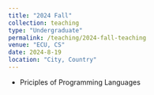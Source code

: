 ```yaml
---
title: "2024 Fall"
collection: teaching
type: "Undergraduate"
permalink: /teaching/2024-fall-teaching
venue: "ECU, CS"
date: 2024-8-19
location: "City, Country"
---
```


- Priciples of Programming Languages

